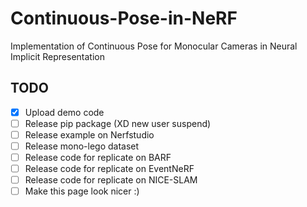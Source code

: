# Continuous-Pose-in-NeRF
Implementation of Continuous Pose for Monocular Cameras in Neural Implicit Representation


## TODO
- [x] Upload demo code
- [ ] Release pip package (XD new user suspend)
- [ ] Release example on Nerfstudio
- [ ] Release mono-lego dataset
- [ ] Release code for replicate on BARF
- [ ] Release code for replicate on EventNeRF
- [ ] Release code for replicate on NICE-SLAM
- [ ] Make this page look nicer :)